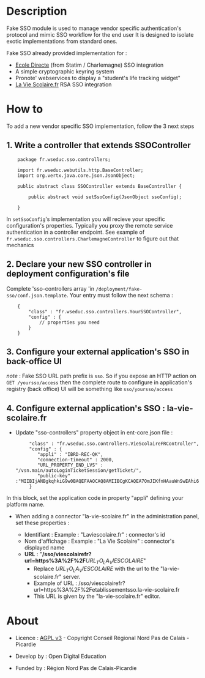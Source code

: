 # Description

Fake SSO module is used to manage vendor specific authentication's protocol and mimic SSO workflow for the end user
It is designed to isolate exotic implementations from standard ones.

Fake SSO already provided implementation for :

* [Ecole Directe](https://www.ecoledirecte.com) (from Statim / Charlemagne) SSO integration
* A simple cryptographic keyring system
* Pronote' webservices to display a "student's life tracking widget"
* [La Vie Scolaire.fr](http://www.axess-education.fr/la-vie-scolaire-fr/) RSA SSO integration

# How to

To add a new vendor specific SSO implementation, follow the 3 next steps

## 1. Write a controller that extends SSOController

		package fr.wseduc.sso.controllers;

		import fr.wseduc.webutils.http.BaseController;
		import org.vertx.java.core.json.JsonObject;

		public abstract class SSOController extends BaseController {

			public abstract void setSsoConfig(JsonObject ssoConfig);

		}

In `setSsoConfig`'s implementation you will recieve your specific configuration's properties.
Typically you proxy the remote service authentication in a controller endpoint.
See example of `fr.wseduc.sso.controllers.CharlemagneController` to figure out that mechanics

## 2. Declare your new SSO controller in deployment configuration's file

Complete 'sso-controllers array 'in `/deployment/fake-sso/conf.json.template`. Your entry must follow the next schema :

		{
			"class" : "fr.wseduc.sso.controllers.YourSSOController",
			"config" : {
				// properties you need
			}
		}

## 3. Configure your external application's SSO in back-office UI

_note_ : Fake SSO URL path prefix is `sso`. So if you expose an HTTP action on `GET /yoursso/access`
then the complete route to configure in application's registry (back office) UI will be something like `sso/yoursso/access`

## 4. Configure external application's SSO : la-vie-scolaire.fr

* Update "sso-controllers" property object in ent-core.json file :


           "class" : "fr.wseduc.sso.controllers.VieScolaireFRController",
           "config" : {
              "appli" : "IBRD-REC-QK",
              "connection-timeout" : 2000,
              "URL_PROPERTY_END_LVS" : "/vsn.main/autoLoginTicketSession/getTicket/",
              "public-key" :"MIIBIjANBgkqhkiG9w0BAQEFAAOCAQ8AMIIBCgKCAQEA7OmJIKfnHAauWnSwEAhi6s+8cIO0Y5HDhe7Oqm9Ko5wRWzUkEW1oDeGmaz/3L8gtZ4JprRvJOCkJETN+/Aq+S1vWMdxyjeLAXV7fI9Dlrb2MHccbmmhSC9Fic72R+AcR9Bo3oVzU3XpigP7DnZ5gI36Cmo2RTYrg7w4cj7XZm5mbW5lqr2DZNAnurWV81yWLiia88T53Kk72GMQg0OrIBMkh3cx+6pUeTRcdGNzUAhXI5xmiqB8vRdL9AKv+eFntKai3RD9LLKp6+njLzayscXIsoN6XHjFFhBg8v4xOlxp+fd+BWw4pMh0l4bjdaEIKAc4WyTHsRu7OjJeWj6m0mwIDAQAB"
           }
 In this block, set the application code in property "appli" defining your platform name.
 
* When adding a connector "la-vie-scolaire.fr" in the administration panel, set these properties :
   
  * Identifiant : Example : "Laviescolaire.fr" : connector's id
  * Nom d'affichage : Example : "La Vie Scolaire" : connector's displayed name
  * **URL** : "**/sso/viescolairefr?url=https%3A%2F%2F**$URL_TO_LA_VIESCOLAIRE$" 
    * Replace $URL_TO_LA_VIESCOLAIRE$ with the url to the "la-vie-scolaire.fr" server.
    * Example of URL : /sso/viescolairefr?url=https%3A%2F%2Fetablissementsso.la-vie-scolaire.fr
    * This URL is given by the "la-vie-scolaire.fr" editor.
    

# About

* Licence : [AGPL v3](http://www.gnu.org/licenses/agpl.txt) - Copyright Conseil Régional Nord Pas de Calais - Picardie

* Develop by : Open Digital Education

* Funded by : Région Nord Pas de Calais-Picardie


